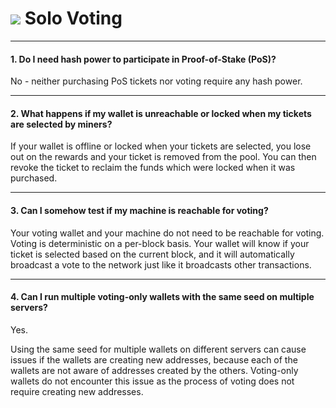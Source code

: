 # <img class="dcr-icon" src="/img/dcr-icons/Solo.svg" /> Solo Voting

---

#### 1. Do I need hash power to participate in Proof-of-Stake (PoS)?

No - neither purchasing PoS tickets nor voting require any hash power.

---

#### 2. What happens if my wallet is unreachable or locked when my tickets are selected by miners?

If your wallet is offline or locked when your tickets are selected, you lose out
on the rewards and your ticket is removed from the pool.
You can then revoke the ticket to reclaim the funds which were locked when it
was purchased.

---

#### 3. Can I somehow test if my machine is reachable for voting?

Your voting wallet and your machine do not need to be reachable for voting.
Voting is deterministic on a per-block basis.
Your wallet will know if your ticket is selected based on the current block, and
it will automatically broadcast a vote to the network just like it broadcasts
other transactions.

---

#### 4. Can I run multiple voting-only wallets with the same seed on multiple servers?

Yes.

Using the same seed for multiple wallets on different servers can cause issues
if the wallets are creating new addresses, because each of the wallets are not
aware of addresses created by the others.
Voting-only wallets do not encounter this issue as the process of voting does
not require creating new addresses.
